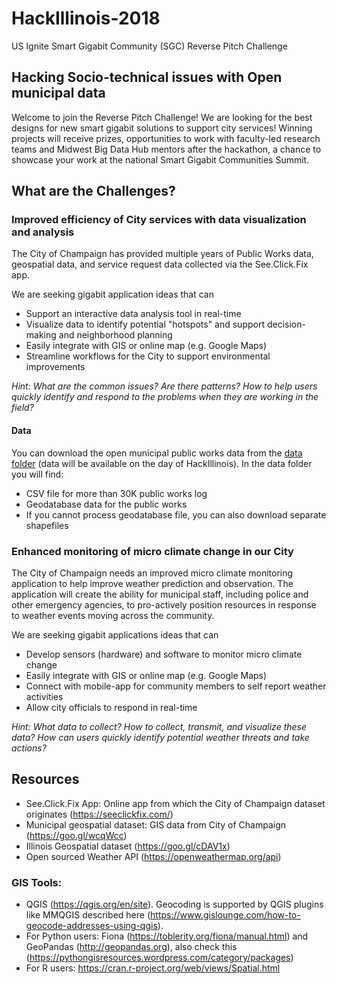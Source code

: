# HackIllinois-2018
US Ignite Smart Gigabit Community (SGC) Reverse Pitch Challenge

## Hacking Socio-technical issues with Open municipal data
Welcome to join the Reverse Pitch Challenge! We are looking for the best designs for new smart gigabit solutions to support city services! Winning projects will receive prizes, opportunities to work with faculty-led research teams and Midwest Big Data Hub mentors after the hackathon, a chance to showcase your work at the national Smart Gigabit Communities Summit.

## What are the Challenges?

### Improved efficiency of City services with data visualization and analysis

The City of Champaign has provided multiple years of Public Works data, geospatial data, and service request data collected via the See.Click.Fix app.

We are seeking gigabit application ideas that can

- Support an interactive data analysis tool in real-time
- Visualize data to identify potential "hotspots" and support decision-making and neighborhood planning
- Easily integrate with GIS or online map (e.g. Google Maps)
- Streamline workflows for the City to support environmental improvements

*Hint: What are the common issues? Are there patterns? How to help users quickly identify and respond to the problems when they are working in the field?*

#### Data

You can download the open municipal public works data from the [data folder](data/) (data will be available on the day of HackIllinois). In the data folder you will find:
- CSV file for more than 30K public works log
- Geodatabase data for the public works
- If you cannot process geodatabase file, you can also download separate shapefiles

### Enhanced monitoring of micro climate change in our City

The City of Champaign needs an improved micro climate monitoring application to help improve weather prediction and observation. The application will create the ability for municipal staff, including police and other emergency agencies, to pro-actively position resources in response to weather events moving across the community.

We are seeking gigabit applications ideas that can

- Develop sensors (hardware) and software to monitor micro climate change
- Easily integrate with GIS or online map (e.g. Google Maps)
- Connect with mobile-app for community members to self report weather activities
- Allow city officials to respond in real-time

*Hint: What data to collect? How to collect, transmit, and visualize these data? How can users quickly identify potential weather threats and take actions?*

## Resources
- See.Click.Fix App: Online app from which the City of Champaign dataset originates (https://seeclickfix.com/)
- Municipal geospatial dataset: GIS data from City of Champaign (https://goo.gl/wcqWcc)
- Illinois Geospatial dataset (https://goo.gl/cDAV1x) 
- Open sourced Weather API (https://openweathermap.org/api)

### GIS Tools:
- QGIS (https://qgis.org/en/site). Geocoding is supported by QGIS plugins like MMQGIS described here (https://www.gislounge.com/how-to-geocode-addresses-using-qgis).
- For Python users: Fiona (https://toblerity.org/fiona/manual.html) and GeoPandas (http://geopandas.org), also check this (https://pythongisresources.wordpress.com/category/packages)
- For R users: https://cran.r-project.org/web/views/Spatial.html




